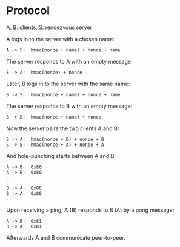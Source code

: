 # Protocol

A, B: clients, S: rendezvous server

A logs in to the server with a chosen name:

    A -> S:  hmac(nonce + name) + nonce + name

The server responds to A with an empty message:

    S -> A:  hmac(nonce) + nonce

Later, B logs in to the server with the same name:

    B -> S:  hmac(nonce + name) + nonce + name

The server responds to B with an empty message:

    S -> B:  hmac(nonce + name) + nonce

Now the server pairs the two clients A and B:

    S -> A:  hmac(nonce + B) + nonce + B
    S -> B:  hmac(nonce + A) + nonce + A

And hole-punching starts between A and B:

    A -> B:  0x80
    A -> B:  0x80
    ...

    B -> A:  0x80
    B -> A:  0x80
    ...

Upon receiving a ping, A (B) responds to B (A) by a pong message:

    A -> B:  0x81
    B -> A:  0x81

Afterwards A and B communicate peer-to-peer.
